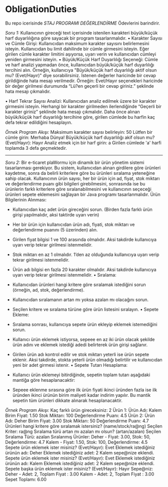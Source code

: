# ObligationDuties

Bu repo icerisinde *STAJ PROGRAMI DEĞERLENDİRME* Ödevlerini barindirir.

*Soru 1:*
Kullanıcının gireceği text içerisinde istenilen karakteri büyük/küçük harf duyarlılığına göre sayacak bir program
tasarlanmalıdır.
• Karakter Sayısı ve Cümle Girişi:
Kullanıcıdan maksimum karakter sayısını belirlemesini isteyin.
Kullanıcıdan bu limit dahilinde bir cümle girmesini isteyin. Eğer girilen cümle karakter limitini
aşıyorsa, uyarı verin ve kullanıcıdan cümleyi yeniden girmesini isteyin.
• Büyük/Küçük Harf Duyarlılığı Seçeneği:
Cümle ve harf analizi yapmadan önce, kullanıcıdan büyük/küçük harf duyarlılığı tercihini alın. Örneğin,
kullanıcıya "Büyük/küçük harf duyarlılığı aktif olsun mu? (Evet/Hayır)" diye sorabilirsiniz. İstenen
değerler haricinde bir cevap girildiğinde hata mesajı verilmedir. Örneğin: Evet/Hayır seçenekleri
haricinde bir değer girilmesi durumunda “Lü?en geçerli bir cevap giriniz.” şeklinde hata mesajı
çıkmalıdır.

• Harf Tekrar Sayısı Analizi:
Kullanıcıdan analiz edilmek üzere bir karakter girmesini isteyin.
Herhangi bir karakter girilmeden ilerlendiğinde “Geçerli bir karakter giriniz” şeklinde hata mesajı
çıkmalıdır.
Daha önce alınan büyük/küçük harf duyarlılığı tercihine göre, girilen cümlede bu harfin kaç defa
tekrar edildiğini hesaplayın.

*Örnek Program Akışı:*
Maksimum karakter sayısı belirleyin: 50
Lütfen bir cümle girin: Merhaba Dünya!
Büyük/küçük harf duyarlılığı akif olsun mu? (Evet/Hayır): Hayır
Analiz etmek için bir harf girin: a
Girilen cümlede 'a' harfi toplamda 3 defa geçmektedir.

--------------------------------------------------------------------------------------------------------------------------------------------------------
*Soru 2:*
Bir e-ticaret plaWormu için dinamik bir ürün yönetim sistemi tasarlanması gerekiyor. Bu sistem, kullanıcıdan
alınan girdilere göre ürünleri kaydetme, sonra da belirli kriterlere göre bu ürünleri sıralama yeteneğine sahip
olacak. Kullanıcının ürün sayısı, her bir ürün için ad, fiyat, stok miktarı ve değerlendirme puanı gibi bilgileri
girebilmesini, sonrasında ise bu ürünlerin farklı kriterlere göre sıralanabilmesini ve kullanıcının seçeceği ürünleri
sepete eklemesini sağlayan bir Java programı tasarlanmalıdır.
Ürün Bilgilerinin Alınması:
- Kullanıcıdan kaç adet ürün gireceğini sorun. (Birden fazla farklı ürün girişi yapılmalıdır, aksi taktirde
uyarı verin)
- Her bir ürün için kullanıcıdan ürün adı, fiyati, stok miktarı ve değerlendirme puanını (5 üzerinden)
alın.
- Girilen fiyat bilgisi 1 ve 100 arasında olmalıdır. Aksi takdirde kullanıcıya uyarı verip tekrar girilmesi
istenmelidir.
- Stok miktarı en az 1 olmalıdır. 1’den az olduğunda kullanıcıya uyarı verip tekrar girilmesi istenmelidir.

- Ürün adı bilgisi en fazla 20 karakter olmalıdır. Aksi takdirde kullanıcıya uyarı verip tekrar girilmesi
istenmelidir.
• Sıralama:
- Kullanıcıdan ürünleri hangi kritere göre sıralamak istediğini sorun (örneğin, ad, stok, değerlendirme).
- Kullanıcıdan sıralamanın artan mı yoksa azalan mı olacağını sorun.
- Seçilen kritere ve sıralama türüne göre ürün listesini sıralayın.
• Sepete Ekleme:
- Sıralama sonrası, kullanıcıya sepete ürün ekleyip eklemek istemediğini sorun.
- Kullanıcı ürün eklemek istiyorsa, sepeee en az iki ürün olacak şekilde ürün adını ve eklemek istediği
adedi belirterek ürün girişi sağlanır.
- Girilen ürün adı kontrol edilir ve stok miktarı yeterli ise ürün sepete eklenir. Aksi takdirde, stokta yeterli
ürün olmadığı belirtilir ve kullanıcıdan yeni bir adet girmesi istenir.
• Sepete Tutarı Hesaplama:
- Kullanıcı ürün eklemeyi bitirdiğinde, sepetin toplam tutarı aşağıdaki mantiğa göre hesaplanacaktir:
- Sepeee eklenme sırasına göre ilk ürün fiyati ikinci üründen fazla ise ilk üründen ikinci ürünün birim
maliyeti kadar indirim yapılır. Bu mantik sepetin tüm ürünleri dikkate alınarak hesaplanacaktir.

*Örnek Program Akışı:*
Kaç farklı ürün gireceksiniz: 2
Ürün 1:
Ürün Adı: Kalem
Birim Fiyat: 1.50
Stok Miktarı: 100
Değerlendirme Puanı: 4.5
Ürün 2:
Ürün Adı: Deher
Birim Fiyat: 3.00
Stok Miktarı: 50
Değerlendirme Puanı: 4.7
Ürünleri hangi kritere göre sıralamak istersiniz? (name/stock/ra@ng)
Seçilen Kriter: ra@ng
Sıralama türü artan mı azalan mı olsun? (artan/azalan)
Seçilen Sıralama Türü: azalan
Sıralanmış Ürünler:
Deher - Fiyat: 3.00, Stok: 50, Değerlendirme: 4.7
Kalem - Fiyat: 1.50, Stok: 100, Değerlendirme: 4.5
Sepete ürün eklemek ister misiniz? (Evet/Hayır): Evet
Eklemek istediğiniz ürünün adı: Deher
Eklemek istediğiniz adet: 2
Kalem sepe@nize eklendi.
Sepete ürün eklemek ister misiniz? (Evet/Hayır): Evet
Eklemek istediğiniz ürünün adı: Kalem
Eklemek istediğiniz adet: 2
Kalem sepe@nize eklendi.
Sepete başka ürün eklemek ister misiniz? (Evet/Hayır): Hayır
Sepe@niz:
Deher - Adet: 2, Toplam Fiyat : 3.00
Kalem - Adet: 2, Toplam Fiyat : 3.00
Sepet Toplamı: 6.00